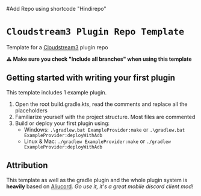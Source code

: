 #Add Repo using shortcode "Hindirepo"

# `Cloudstream3 Plugin Repo Template`

Template for a [Cloudstream3](https://github.com/recloudstream) plugin repo

**⚠️ Make sure you check "Include all branches" when using this template**

 
## Getting started with writing your first plugin

This template includes 1 example plugin.

1. Open the root build.gradle.kts, read the comments and replace all the placeholders
2. Familiarize yourself with the project structure. Most files are commented
3. Build or deploy your first plugin using:
   - Windows: `.\gradlew.bat ExampleProvider:make` or `.\gradlew.bat ExampleProvider:deployWithAdb`
   - Linux & Mac: `./gradlew ExampleProvider:make` or `./gradlew ExampleProvider:deployWithAdb`

## Attribution

This template as well as the gradle plugin and the whole plugin system is **heavily** based on [Aliucord](https://github.com/Aliucord).
*Go use it, it's a great mobile discord client mod!*
